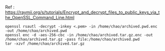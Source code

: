 Ref : https://raymii.org/s/tutorials/Encrypt_and_decrypt_files_to_public_keys_via_the_OpenSSL_Command_Line.html

```
openssl rsautl -decrypt -inkey <.pem> -in /home/chao/archived.pwd.enc -out /home/chao/archived.pwd
openssl enc -d -aes-256-cbc -in /home/chao/archived.tar.gz.enc -out /home/chao/archived.tar.gz -pass file:/home/chao/archived.pwd
tar -xzvf /home/chao/archived.tar.gz 
```
